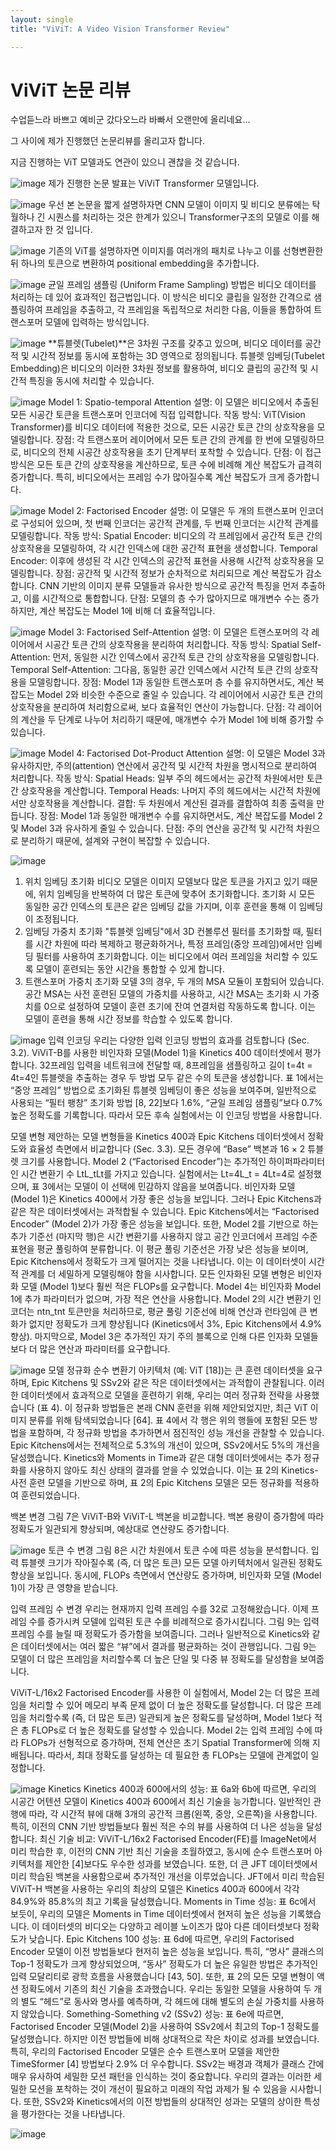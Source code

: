 ```yaml
---
layout: single
title: "ViViT: A Video Vision Transformer Review"

---
```

# ViViT 논문 리뷰

수업듣느라 바쁘고 예비군 갔다오느라 바빠서 오랜만에 올리네요...

그 사이에 제가 진행했던 논문리뷰를 올리고자 합니다.

지금 진행하는 ViT 모델과도 연관이 있으니 괜찮을 것 같습니다.

![image](../ViVit-thesis-review/슬라이드1.PNG)
제가 진행한 논문 발표는 ViViT Transformer 모델입니다.

![image](../ViVit-thesis-review/슬라이드2.PNG)
우선 본 논문을 짧게 설명하자면 CNN 모델이 이미지 및 비디오 분류에는 탁월하나 긴 시퀀스를 처리하는 것은 한계가 있으니 Transformer구조의 모델로 이를 해결하고자 한 것 입니다.

![image](../ViVit-thesis-review/슬라이드3.PNG)
기존의 ViT를 설명하자면 이미지를 여러개의 패치로 나누고 이를 선형변환한 뒤 하나의 토큰으로 변환하여 positional embedding을 추가합니다.

![image](../ViVit-thesis-review/슬라이드4.PNG)
균일 프레임 샘플링 (Uniform Frame Sampling) 방법은 비디오 데이터를 처리하는 데 있어 효과적인 접근법입니다. 이 방식은 비디오 클립을 일정한 간격으로 샘플링하여 프레임을 추출하고, 각 프레임을 독립적으로 처리한 다음, 이들을 통합하여 트랜스포머 모델에 입력하는 방식입니다.

![image](../ViVit-thesis-review/슬라이드5.PNG)
**튜블렛(Tubelet)**은 3차원 구조를 갖추고 있으며, 비디오 데이터를 공간적 및 시간적 정보를 동시에 포함하는 3D 영역으로 정의됩니다. 튜블렛 임베딩(Tubelet Embedding)은 비디오의 이러한 3차원 정보를 활용하여, 비디오 클립의 공간적 및 시간적 특징을 동시에 처리할 수 있습니다.

![image](../ViVit-thesis-review/슬라이드6.PNG)
Model 1: Spatio-temporal Attention
설명: 이 모델은 비디오에서 추출된 모든 시공간 토큰을 트랜스포머 인코더에 직접 입력합니다.
작동 방식: ViT(Vision Transformer)를 비디오 데이터에 적용한 것으로, 모든 시공간 토큰 간의 상호작용을 모델링합니다.
장점: 각 트랜스포머 레이어에서 모든 토큰 간의 관계를 한 번에 모델링하므로, 비디오의 전체 시공간 상호작용을 초기 단계부터 포착할 수 있습니다.
단점: 이 접근 방식은 모든 토큰 간의 상호작용을 계산하므로, 토큰 수에 비례해 계산 복잡도가 급격히 증가합니다. 특히, 비디오에서는 프레임 수가 많아질수록 계산 복잡도가 크게 증가합니다.

![image](../ViVit-thesis-review/슬라이드7.PNG)
Model 2: Factorised Encoder
설명: 이 모델은 두 개의 트랜스포머 인코더로 구성되어 있으며, 첫 번째 인코더는 공간적 관계를, 두 번째 인코더는 시간적 관계를 모델링합니다.
작동 방식:
Spatial Encoder: 비디오의 각 프레임에서 공간적 토큰 간의 상호작용을 모델링하여, 각 시간 인덱스에 대한 공간적 표현을 생성합니다.
Temporal Encoder: 이후에 생성된 각 시간 인덱스의 공간적 표현을 사용해 시간적 상호작용을 모델링합니다.
장점: 공간적 및 시간적 정보가 순차적으로 처리되므로 계산 복잡도가 감소합니다. CNN 기반의 이미지 분류 모델들과 유사한 방식으로 공간적 특징을 먼저 추출하고, 이를 시간적으로 통합합니다.
단점: 모델의 층 수가 많아지므로 매개변수 수는 증가하지만, 계산 복잡도는 Model 1에 비해 더 효율적입니다.

![image](../ViVit-thesis-review/슬라이드8.PNG)
Model 3: Factorised Self-Attention
설명: 이 모델은 트랜스포머의 각 레이어에서 시공간 토큰 간의 상호작용을 분리하여 처리합니다.
작동 방식:
Spatial Self-Attention: 먼저, 동일한 시간 인덱스에서 공간적 토큰 간의 상호작용을 모델링합니다.
Temporal Self-Attention: 그다음, 동일한 공간 인덱스에서 시간적 토큰 간의 상호작용을 모델링합니다.
장점: Model 1과 동일한 트랜스포머 층 수를 유지하면서도, 계산 복잡도는 Model 2와 비슷한 수준으로 줄일 수 있습니다. 각 레이어에서 시공간 토큰 간의 상호작용을 분리하여 처리함으로써, 보다 효율적인 연산이 가능합니다.
단점: 각 레이어의 계산을 두 단계로 나누어 처리하기 때문에, 매개변수 수가 Model 1에 비해 증가할 수 있습니다.

![image](../ViVit-thesis-review/슬라이드9.PNG)
Model 4: Factorised Dot-Product Attention
설명: 이 모델은 Model 3과 유사하지만, 주의(attention) 연산에서 공간적 및 시간적 차원을 명시적으로 분리하여 처리합니다.
작동 방식:
Spatial Heads: 일부 주의 헤드에서는 공간적 차원에서만 토큰 간 상호작용을 계산합니다.
Temporal Heads: 나머지 주의 헤드에서는 시간적 차원에서만 상호작용을 계산합니다.
결합: 두 차원에서 계산된 결과를 결합하여 최종 출력을 만듭니다.
장점: Model 1과 동일한 매개변수 수를 유지하면서도, 계산 복잡도를 Model 2 및 Model 3과 유사하게 줄일 수 있습니다.
단점: 주의 연산을 공간적 및 시간적 차원으로 분리하기 때문에, 설계와 구현이 복잡할 수 있습니다.

![image](../ViVit-thesis-review/슬라이드10.PNG)
1. 위치 임베딩 초기화
비디오 모델은 이미지 모델보다 많은 토큰을 가지고 있기 때문에, 위치 임베딩을 반복하여 더 많은 토큰에 맞추어 초기화합니다. 초기화 시 모든 동일한 공간 인덱스의 토큰은 같은 임베딩 값을 가지며, 이후 훈련을 통해 이 임베딩이 조정됩니다.
2. 임베딩 가중치 초기화
"튜블렛 임베딩"에서 3D 컨볼루션 필터를 초기화할 때, 필터를 시간 차원에 따라 복제하고 평균화하거나, 특정 프레임(중앙 프레임)에서만 임베딩 필터를 사용하여 초기화합니다. 이는 비디오에서 여러 프레임을 처리할 수 있도록 모델이 훈련되는 동안 시간을 통합할 수 있게 합니다.
3. 트랜스포머 가중치 초기화
모델 3의 경우, 두 개의 MSA 모듈이 포함되어 있습니다. 공간 MSA는 사전 훈련된 모델의 가중치를 사용하고, 시간 MSA는 초기화 시 가중치를 0으로 설정하여 모델이 훈련 초기에 잔여 연결처럼 작동하도록 합니다. 이는 모델이 훈련을 통해 시간 정보를 학습할 수 있도록 합니다.

![image](../ViVit-thesis-review/슬라이드11.PNG)
입력 인코딩
우리는 다양한 입력 인코딩 방법의 효과를 검토합니다 (Sec. 3.2). ViViT-B를 사용한 비인자화 모델(Model 1)을 Kinetics 400 데이터셋에서 평가합니다. 32프레임 입력을 네트워크에 전달할 때, 8프레임을 샘플링하고 길이 t=4t = 4t=4인 튜블렛을 추출하는 경우 두 방법 모두 같은 수의 토큰을 생성합니다. 표 1에서는 “중앙 프레임” 방법으로 초기화된 튜블렛 임베딩이 좋은 성능을 보여주며, 일반적으로 사용되는 “필터 팽창” 초기화 방법 [8, 22]보다 1.6%, “균일 프레임 샘플링”보다 0.7% 높은 정확도를 기록합니다. 따라서 모든 후속 실험에서는 이 인코딩 방법을 사용합니다.

모델 변형
제안하는 모델 변형들을 Kinetics 400과 Epic Kitchens 데이터셋에서 정확도와 효율성 측면에서 비교합니다 (Sec. 3.3). 모든 경우에 “Base” 백본과 16 × 2 튜블렛 크기를 사용합니다. Model 2 (“Factorised Encoder”)는 추가적인 하이퍼파라미터인 시간 변환기 수 LtL_tLt​를 가지고 있습니다. 실험에서는 Lt=4L_t = 4Lt​=4로 설정했으며, 표 3에서는 모델이 이 선택에 민감하지 않음을 보여줍니다.
비인자화 모델 (Model 1)은 Kinetics 400에서 가장 좋은 성능을 보입니다. 그러나 Epic Kitchens과 같은 작은 데이터셋에서는 과적합될 수 있습니다. Epic Kitchens에서는 “Factorised Encoder” (Model 2)가 가장 좋은 성능을 보입니다. 또한, Model 2를 기반으로 하는 추가 기준선 (마지막 행)은 시간 변환기를 사용하지 않고 공간 인코더에서 프레임 수준 표현을 평균 풀링하여 분류합니다. 이 평균 풀링 기준선은 가장 낮은 성능을 보이며, Epic Kitchens에서 정확도가 크게 떨어지는 것을 나타냅니다. 이는 이 데이터셋이 시간적 관계를 더 세밀하게 모델링해야 함을 시사합니다.
모든 인자화된 모델 변형은 비인자화 모델 (Model 1)보다 훨씬 적은 FLOPs를 요구합니다. Model 4는 비인자화 Model 1에 추가 파라미터가 없으며, 가장 적은 연산을 사용합니다. Model 2의 시간 변환기 인코더는 ntn_tnt​ 토큰만을 처리하므로, 평균 풀링 기준선에 비해 연산과 런타임에 큰 변화가 없지만 정확도가 크게 향상됩니다 (Kinetics에서 3%, Epic Kitchens에서 4.9% 향상). 마지막으로, Model 3은 추가적인 자기 주의 블록으로 인해 다른 인자화 모델들보다 더 많은 연산과 파라미터를 요구합니다.

![image](../ViVit-thesis-review/슬라이드12.PNG)
모델 정규화
순수 변환기 아키텍처 (예: ViT [18])는 큰 훈련 데이터셋을 요구하며, Epic Kitchens 및 SSv2와 같은 작은 데이터셋에서는 과적합이 관찰됩니다. 이러한 데이터셋에서 효과적으로 모델을 훈련하기 위해, 우리는 여러 정규화 전략을 사용했습니다 (표 4). 이 정규화 방법들은 본래 CNN 훈련을 위해 제안되었지만, 최근 ViT 이미지 분류를 위해 탐색되었습니다 [64].
표 4에서 각 행은 위의 행들에 포함된 모든 방법을 포함하며, 각 정규화 방법을 추가하면서 점진적인 성능 개선을 관찰할 수 있습니다. Epic Kitchens에서는 전체적으로 5.3%의 개선이 있으며, SSv2에서도 5%의 개선을 달성했습니다. Kinetics와 Moments in Time과 같은 대형 데이터셋에서는 추가 정규화를 사용하지 않아도 최신 상태의 결과를 얻을 수 있었습니다. 이는 표 2의 Kinetics-사전 훈련 모델을 기반으로 하며, 표 2의 Epic Kitchens 모델은 모든 정규화를 적용하여 훈련되었습니다.

백본 변경
그림 7은 ViViT-B와 ViViT-L 백본을 비교합니다. 백본 용량이 증가함에 따라 정확도가 일관되게 향상되며, 예상대로 연산량도 증가합니다.


![image](../ViVit-thesis-review/슬라이드13.PNG)
토큰 수 변경
그림 8은 시간 차원에서 토큰 수에 따른 성능을 분석합니다. 입력 튜블렛 크기가 작아질수록 (즉, 더 많은 토큰) 모든 모델 아키텍처에서 일관된 정확도 향상을 보입니다. 동시에, FLOPs 측면에서 연산량도 증가하며, 비인자화 모델 (Model 1)이 가장 큰 영향을 받습니다.

입력 프레임 수 변경
우리는 현재까지 입력 프레임 수를 32로 고정해왔습니다. 이제 프레임 수를 증가시켜 모델에 입력된 토큰 수를 비례적으로 증가시킵니다. 그림 9는 입력 프레임 수를 늘릴 때 정확도가 증가함을 보여줍니다. 그러나 일반적으로 Kinetics와 같은 데이터셋에서는 여러 짧은 “뷰”에서 결과를 평균화하는 것이 관행입니다. 그림 9는 모델이 더 많은 프레임을 처리할수록 더 높은 단일 및 다중 뷰 정확도를 달성함을 보여줍니다.

ViViT-L/16x2 Factorised Encoder를 사용한 이 실험에서, Model 2는 더 많은 프레임을 처리할 수 있어 메모리 부족 문제 없이 더 높은 정확도를 달성합니다. 더 많은 프레임을 처리할수록 (즉, 더 많은 토큰) 일관되게 높은 정확도를 달성하며, Model 1보다 적은 총 FLOPs로 더 높은 정확도를 달성할 수 있습니다. Model 2는 입력 프레임 수에 따라 FLOPs가 선형적으로 증가하며, 전체 연산은 초기 Spatial Transformer에 의해 지배됩니다. 따라서, 최대 정확도를 달성하는 데 필요한 총 FLOPs는 모델에 관계없이 일정합니다.


![image](../ViVit-thesis-review/슬라이드14.PNG)
Kinetics
Kinetics 400과 600에서의 성능: 표 6a와 6b에 따르면, 우리의 시공간 어텐션 모델이 Kinetics 400과 600에서 최신 기술을 능가합니다. 일반적인 관행에 따라, 각 시간적 뷰에 대해 3개의 공간적 크롭(왼쪽, 중앙, 오른쪽)을 사용합니다. 특히, 이전의 CNN 기반 방법들보다 훨씬 적은 수의 뷰를 사용하여 더 나은 성능을 달성합니다.
최신 기술 비교: ViViT-L/16x2 Factorised Encoder(FE)를 ImageNet에서 미리 학습한 후, 이전의 CNN 기반 최신 기술을 초월하였고, 동시에 순수 트랜스포머 아키텍처를 제안한 [4]보다도 우수한 성과를 보였습니다. 또한, 더 큰 JFT 데이터셋에서 미리 학습된 백본을 사용함으로써 추가적인 개선을 이루었습니다. JFT에서 미리 학습된 ViViT-H 백본을 사용하는 우리의 최상의 모델은 Kinetics 400과 600에서 각각 84.9%와 85.8%의 최고 기록을 달성했습니다.
Moments in Time
성능: 표 6c에서 보듯이, 우리의 모델은 Moments in Time 데이터셋에서 현저히 높은 성능을 기록했습니다. 이 데이터셋의 비디오는 다양하고 레이블 노이즈가 많아 다른 데이터셋보다 정확도가 낮습니다.
Epic Kitchens 100
성능: 표 6d에 따르면, 우리의 Factorised Encoder 모델이 이전 방법들보다 현저히 높은 성능을 보입니다. 특히, “명사” 클래스의 Top-1 정확도가 크게 향상되었으며, “동사” 정확도가 더 높은 유일한 방법은 추가적인 입력 모달리티로 광학 흐름을 사용했습니다 [43, 50]. 또한, 표 2의 모든 모델 변형이 액션 정확도에서 기존의 최신 기술을 초과했습니다. 우리는 동일한 모델을 사용하여 두 개의 별도 “헤드”로 동사와 명사를 예측하며, 각 헤드에 대해 별도의 손실 가중치를 사용하지 않았습니다.
Something-Something v2 (SSv2)
성능: 표 6e에 따르면, Factorised Encoder 모델(Model 2)을 사용하여 SSv2에서 최고의 Top-1 정확도를 달성했습니다. 하지만 이전 방법들에 비해 상대적으로 작은 차이로 성과를 보였습니다. 특히, 우리의 Factorised Encoder 모델은 순수 트랜스포머 모델을 제안한 TimeSformer [4] 방법보다 2.9% 더 우수합니다. SSv2는 배경과 객체가 클래스 간에 매우 유사하여 세밀한 모션 패턴을 인식하는 것이 중요합니다. 우리의 결과는 이러한 세밀한 모션을 포착하는 것이 개선이 필요하고 미래의 작업 과제가 될 수 있음을 시사합니다. 또한, SSv2와 Kinetics에서의 이전 방법들의 상대적인 성과는 모델의 상이한 특성을 평가한다는 것을 나타냅니다.

![image](https://github.com/user-attachments/assets/cccbbbec-8a80-4f95-93ad-6acdd5f34aba)
